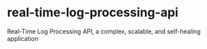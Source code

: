 # real-time-log-processing-api
Real-Time Log Processing API, a complex, scalable, and self-healing application
